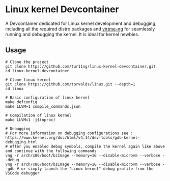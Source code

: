 # Linux kernel Devcontainer

A Devcontainer dedicated for Linux kernel development and debugging, including all the required distro packages and [virtme-ng](https://github.com/arighi/virtme-ng) for seamlessly running and debugging the kernel. It is ideal for kernel newbies.


## Usage
```
# Clone the project
git clone https://github.com/tur11ng/linux-kernel-devcontainer.git
cd linux-kernel-devcontainer

# Clone linux kernel
git clone https://github.com/torvalds/linux.git --depth=1
cd linux

# Basic configuration of linux kernel
make defconfig
make LLVM=1 compile_commands.json

# Compilation of linux kernel
make LLVM=1 -j$(nproc)

# Debugging
# For more information on debugging configurations see : https://www.kernel.org/doc/html/v4.14/dev-tools/gdb-kernel-debugging.html
# After you enabled debug symbols, compile the kernel again like above and continue with the following commands
vng -r arch/x86/boot/bzImage --memory=1G --disable-microvm --verbose --debug
vng -r arch/x86/boot/bzImage --memory=1G --disable-microvm --verbose --gdb # or simply launch the "Linux kernel" debug profile from the VSCode debugger
```
